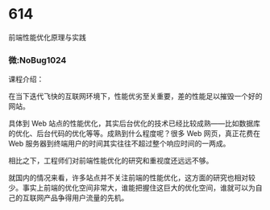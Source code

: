 # 614
前端性能优化原理与实践
### 微:NoBug1024 


课程介绍：

在当下迭代飞快的互联网环境下，性能优劣至关重要，差的性能足以摧毁一个好的网站。

具体到 Web 站点的性能优化，其实后台优化的技术已经比较成熟——比如数据库的优化、后台代码的优化等等。成熟到什么程度呢？很多 Web 网页，真正花费在 Web 服务器到终端用户的时间其实往往不超过整个响应时间的一两成。

相比之下，工程师们对前端性能优化的研究和重视度还远远不够。

就国内的情况来看，许多站点并不关注前端的性能优化，这方面的研究也相对较少。事实上前端的优化空间非常大，谁能把握住这巨大的优化空间，谁就可以为自己的互联网产品争得用户流量的先机。
